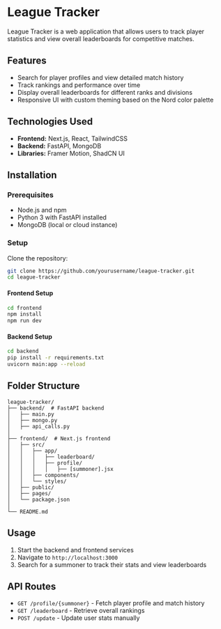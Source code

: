 # League Tracker

League Tracker is a web application that allows users to track player statistics and view overall leaderboards for competitive matches.

## Features
- Search for player profiles and view detailed match history
- Track rankings and performance over time
- Display overall leaderboards for different ranks and divisions
- Responsive UI with custom theming based on the Nord color palette

## Technologies Used
- **Frontend:** Next.js, React, TailwindCSS
- **Backend:** FastAPI, MongoDB
- **Libraries:** Framer Motion, ShadCN UI

## Installation
### Prerequisites
- Node.js and npm
- Python 3 with FastAPI installed
- MongoDB (local or cloud instance)

### Setup
Clone the repository:
```sh
git clone https://github.com/yourusername/league-tracker.git
cd league-tracker
```

#### Frontend Setup
```sh
cd frontend
npm install
npm run dev
```

#### Backend Setup
```sh
cd backend
pip install -r requirements.txt
uvicorn main:app --reload
```

## Folder Structure
```
league-tracker/
├── backend/  # FastAPI backend
│   ├── main.py
│   ├── mongo.py
│   ├── api_calls.py
│
├── frontend/  # Next.js frontend
│   ├── src/
│   │   ├── app/
│   │   │   ├── leaderboard/
│   │   │   ├── profile/
│   │   │   │   ├── [summoner].jsx
│   │   ├── components/
│   │   └── styles/
│   ├── public/
│   ├── pages/
│   └── package.json
│
└── README.md
```

## Usage
1. Start the backend and frontend services
2. Navigate to `http://localhost:3000`
3. Search for a summoner to track their stats and view leaderboards

## API Routes
- `GET /profile/{summoner}` - Fetch player profile and match history
- `GET /leaderboard` - Retrieve overall rankings
- `POST /update` - Update user stats manually


